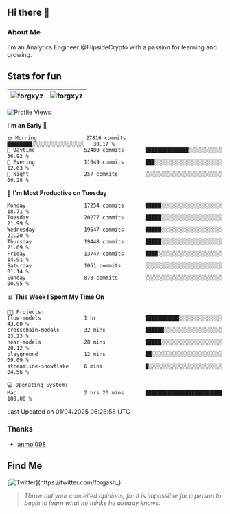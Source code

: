 ## Hi there 👋

### About Me

I'm an Analytics Engineer @FlipsideCrypto with a passion for learning and growing.
  
## Stats for fun

| <img align="center" src="https://github-readme-streak-stats.herokuapp.com/?user=forgxyz&theme=tokyonight" alt="forgxyz" /> | <img align="center" src="https://github-readme-stats.vercel.app/api?username=forgxyz&theme=tokyonight&show_icons=true" alt="forgxyz" /> |
| ------------- |------------- |


<!--START_SECTION:waka-->
![Profile Views](http://img.shields.io/badge/Profile%20Views-0-blue)

**I'm an Early 🐤** 

```text
🌞 Morning                27816 commits       ████████░░░░░░░░░░░░░░░░░   30.17 % 
🌆 Daytime                52480 commits       ██████████████░░░░░░░░░░░   56.92 % 
🌃 Evening                11649 commits       ███░░░░░░░░░░░░░░░░░░░░░░   12.63 % 
🌙 Night                  257 commits         ░░░░░░░░░░░░░░░░░░░░░░░░░   00.28 % 
```
📅 **I'm Most Productive on Tuesday** 

```text
Monday                   17254 commits       █████░░░░░░░░░░░░░░░░░░░░   18.71 % 
Tuesday                  20277 commits       █████░░░░░░░░░░░░░░░░░░░░   21.99 % 
Wednesday                19547 commits       █████░░░░░░░░░░░░░░░░░░░░   21.20 % 
Thursday                 19448 commits       █████░░░░░░░░░░░░░░░░░░░░   21.09 % 
Friday                   13747 commits       ████░░░░░░░░░░░░░░░░░░░░░   14.91 % 
Saturday                 1051 commits        ░░░░░░░░░░░░░░░░░░░░░░░░░   01.14 % 
Sunday                   878 commits         ░░░░░░░░░░░░░░░░░░░░░░░░░   00.95 % 
```


📊 **This Week I Spent My Time On** 

```text
🐱‍💻 Projects: 
flow-models              1 hr                ███████████░░░░░░░░░░░░░░   43.00 % 
crosschain-models        32 mins             ██████░░░░░░░░░░░░░░░░░░░   23.23 % 
near-models              28 mins             █████░░░░░░░░░░░░░░░░░░░░   20.12 % 
playground               12 mins             ██░░░░░░░░░░░░░░░░░░░░░░░   09.09 % 
streamline-snowflake     6 mins              █░░░░░░░░░░░░░░░░░░░░░░░░   04.56 % 

💻 Operating System: 
Mac                      2 hrs 20 mins       █████████████████████████   100.00 % 
```


 Last Updated on 01/04/2025 06:26:58 UTC
<!--END_SECTION:waka-->

### Thanks
 - [anmol098](https://github.com/anmol098/waka-readme-stats/)
  
## Find Me
[![Twitter](https://img.shields.io/twitter/url/https/twitter.com/forgash_.svg?style=social&label=Follow%20%40forgash_)](https://twitter.com/forgash_)


> *Throw out your conceited opinions, for it is impossible for a person to begin to learn what he thinks he already knows.* 
